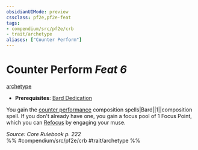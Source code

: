 ```yaml
---
obsidianUIMode: preview
cssclass: pf2e,pf2e-feat
tags:
- compendium/src/pf2e/crb
- trait/archetype
aliases: ["Counter Perform"]
---
```

# Counter Perform  *Feat 6*  
[archetype](../../rules/traits/archetype.md)  

- **Prerequisites**: [Bard Dedication](bard-dedication.md)

You gain the [counter performance](../spells/counter-performance.md) composition spells|Bard||1||composition spell. If you don't already have one, you gain a focus pool of 1 Focus Point, which you can [Refocus](../../rules/actions/refocus.md) by engaging your muse.

*Source: Core Rulebook p. 222*  
%% #compendium/src/pf2e/crb #trait/archetype %%